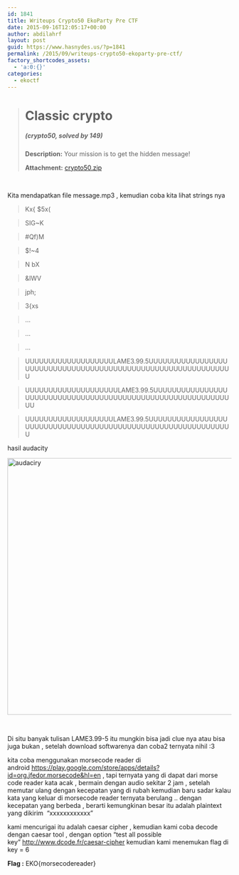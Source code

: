 ```yaml
---
id: 1841
title: Writeups Crypto50 EkoParty Pre CTF
date: 2015-09-16T12:05:17+00:00
author: abdilahrf
layout: post
guid: https://www.hasnydes.us/?p=1841
permalink: /2015/09/writeups-crypto50-ekoparty-pre-ctf/
factory_shortcodes_assets:
  - 'a:0:{}'
categories:
  - ekoctf
---
```

> # Classic crypto
> 
> ##### (crypto50, solved by 149)
> 
> **Description:** Your mission is to get the hidden message!
> 
> **Attachment:** [crypto50.zip](https://ctf.ekoparty.org/static/files/crypto50.zip)

&nbsp;

Kita mendapatkan file message.mp3 , kemudian coba kita lihat strings nya

> Kx{ $5x(
  
> SIG~K
  
> #Qf)M
  
> $!~4
  
> N bX
  
> &IWV
  
> jph;
  
> 3{xs
  
> &#8230;
  
> &#8230;
  
> &#8230;
  
> UUUUUUUUUUUUUUUUUUULAME3.99.5UUUUUUUUUUUUUUUUUUUUUUUUUUUUUUUUUUUUUUUUUUUUUUUUUUUUUUUUUUUUUU
  
> UUUUUUUUUUUUUUUUUUUULAME3.99.5UUUUUUUUUUUUUUUUUUUUUUUUUUUUUUUUUUUUUUUUUUUUUUUUUUUUUUUUUUUUUU
  
> UUUUUUUUUUUUUUUUUUULAME3.99.5UUUUUUUUUUUUUUUUUUUUUUUUUUUUUUUUUUUUUUUUUUUUUUUUUUUUUUUUUUUUUU

hasil audacity

[<img class="aligncenter size-large wp-image-1842" src="http://abdilahrf.github.io/images/2015/09/audaciry-1024x576.png" alt="audaciry" width="1024" height="576" />](http://abdilahrf.github.io/images/2015/09/audaciry.png)

&nbsp;

Di situ banyak tulisan LAME3.99-5 itu mungkin bisa jadi clue nya atau bisa juga bukan , setelah download softwarenya dan coba2 ternyata nihil :3

kita coba menggunakan morsecode reader di android https://play.google.com/store/apps/details?id=org.jfedor.morsecode&hl=en , tapi ternyata yang di dapat dari morse code reader kata acak , bermain dengan audio sekitar 2 jam , setelah memutar ulang dengan kecepatan yang di rubah kemudian baru sadar kalau kata yang keluar di morsecode reader ternyata berulang .. dengan kecepatan yang berbeda , berarti kemungkinan besar itu adalah plaintext yang dikirim  &#8220;xxxxxxxxxxxx&#8221;

kami mencurigai itu adalah caesar cipher , kemudian kami coba decode dengan caesar tool , dengan option &#8220;test all possible key&#8221; http://www.dcode.fr/caesar-cipher kemudian kami menemukan flag di key = 6

**Flag :** EKO{morsecodereader}